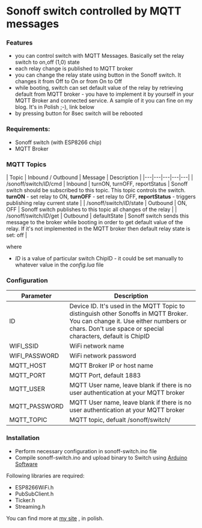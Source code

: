 # Sonoff switch controlled by MQTT messages

### Features
* you can control switch with MQTT Messages. Basically set the relay switch to on,off (1,0) state
* each relay change is published to MQTT broker  
* you can change the relay state using button in the Sonoff switch. It changes it from Off to On or from On to Off
* while booting, switch  can set default value of the relay by retrieving default from MQTT broker - you have to implement it by yourself in your MQTT Broker and connected service. A sample of it you can fine on my blog. It's in Polish ;-), link below
* by pressing button for 8sec switch will be rebooted

### Requirements:

* Sonoff switch (with ESP8266 chip)
* MQTT Broker

### MQTT Topics

| Topic  | Inbound / Outbound | Message | Description |
|---|---|---|---|---| 
| /sonoff/switch/*ID*/cmd | Inbound | turnON, turnOFF, reportStatus |  Sonoff switch should be subscribed to this topic. This topic controls the switch. **turnON** - set relay to ON, **turnOFF** - set relay to OFF, **reportStatus** - triggers publishing relay current state | 
| /sonoff/switch/*ID*/state | Outbound | ON, OFF | Sonoff switch publishes to this topic all changes of the relay |
| /sonoff/switch/*ID*/get | Outbound | defaultState | Sonoff switch sends this message to the broker while booting in order to get default value of the relay. If it's not implemented in the MQTT broker then default relay state is set: off | 

where 
*  _ID_ is a value of particular switch ChipID - it could be set manually to whatever value in the _config.lua_ file


### Configuration

| Parameter  | Description |
|---|---|
| ID | Device ID. It's used in the MQTT Topic to distinguish other Sonoffs in MQTT Broker. You can change it. Use either numbers or chars. Don't use space or special characters, default is ChipID |
| WIFI_SSID  | WiFi network name |
| WIFI_PASSWORD   | WiFi network password |
| MQTT_HOST  | MQTT Broker IP or host name |
| MQTT_PORT  | MQTT Port, default 1883 |
| MQTT_USER  | MQTT User name, leave blank if there is no user authentication at your MQTT broker |
| MQTT_PASSWORD  | MQTT User name, leave blank if there is no user authentication at your MQTT broker |
| MQTT_TOPIC  | MQTT topic, defualt /sonoff/switch/ |



### Installation

* Perform necessary configuration in sonoff-switch.ino file
* Compile sonoff-switch.ino and upload binary to Switch using [Arduino Software](https://www.arduino.cc/en/Main/Software)

Following libraries are required:
* ESP8266WiFi.h
* PubSubClient.h
* Ticker.h
* Streaming.h

You can find more at [my site](http://smart-house.adrian.czabanowski.com/sonoffmqttopenhabcarduino/) , in polish.